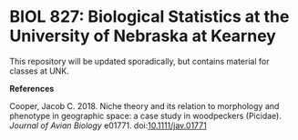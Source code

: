 # BIOL 827: Biological Statistics at the University of Nebraska at Kearney

This repository will be updated sporadically, but contains material for classes at UNK.

**References**

Cooper, Jacob C. 2018. Niche theory and its relation to morphology and phenotype in geographic space: a case study in woodpeckers (Picidae). *Journal of Avian Biology* e01771. doi:[10.1111/jav.01771](https://doi.org/10.1111/jav.01771)
